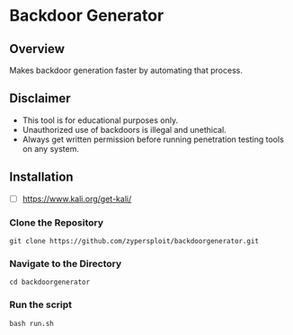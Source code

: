 # Backdoor Generator

## Overview

 Makes backdoor generation faster by automating that process.

## Disclaimer

- This tool is for educational purposes only.
- Unauthorized use of backdoors is illegal and unethical.
- Always get written permission before running penetration testing tools on any system.

## Installation

- [ ] https://www.kali.org/get-kali/

### Clone the Repository
```
git clone https://github.com/zypersploit/backdoorgenerator.git
 ```
   
### Navigate to the Directory
```
cd backdoorgenerator
```

### Run the script
```
bash run.sh
```
